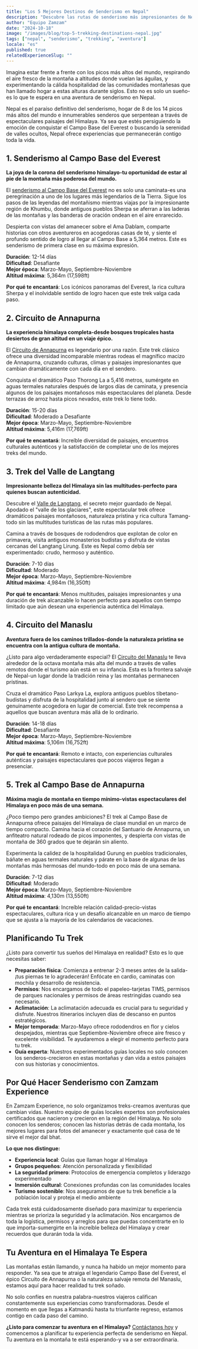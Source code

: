 ```yaml
---
title: "Los 5 Mejores Destinos de Senderismo en Nepal"
description: "Descubre las rutas de senderismo más impresionantes de Nepal, desde el icónico Campo Base del Everest hasta las joyas ocultas del Circuito del Manaslu."
author: "Equipo Zamzam"
date: "2024-10-18"
image: "/images/blog/top-5-trekking-destinations-nepal.jpg"
tags: ["nepal", "senderismo", "trekking", "aventura"]
locale: "es"
published: true
relatedExperienceSlug: ""
---
```


Imagina estar frente a frente con los picos más altos del mundo, respirando el aire fresco de la montaña a altitudes donde vuelan las águilas, y experimentando la cálida hospitalidad de las comunidades montañesas que han llamado hogar a estas alturas durante siglos. Esto no es solo un sueño-es lo que te espera en una aventura de senderismo en Nepal.

Nepal es el paraíso definitivo del senderismo, hogar de 8 de los 14 picos más altos del mundo e innumerables senderos que serpentean a través de espectaculares paisajes del Himalaya. Ya sea que estés persiguiendo la emoción de conquistar el Campo Base del Everest o buscando la serenidad de valles ocultos, Nepal ofrece experiencias que permanecerán contigo toda la vida.

## 1. Senderismo al Campo Base del Everest

**La joya de la corona del senderismo himalayo-tu oportunidad de estar al pie de la montaña más poderosa del mundo.**

El [senderismo al Campo Base del Everest](/nepal/senderismo/campo-base-everest) no es solo una caminata-es una peregrinación a uno de los lugares más legendarios de la Tierra. Sigue los pasos de las leyendas del montañismo mientras viajas por la impresionante región de Khumbu, donde antiguos pueblos Sherpa se aferran a las laderas de las montañas y las banderas de oración ondean en el aire enrarecido.

Despierta con vistas del amanecer sobre el Ama Dablam, comparte historias con otros aventureros en acogedoras casas de té, y siente el profundo sentido de logro al llegar al Campo Base a 5,364 metros. Este es senderismo de primera clase en su máxima expresión.

**Duración**: 12-14 días  
**Dificultad**: Desafiante  
**Mejor época**: Marzo-Mayo, Septiembre-Noviembre  
**Altitud máxima**: 5,364m (17,598ft)

**Por qué te encantará**: Los icónicos panoramas del Everest, la rica cultura Sherpa y el inolvidable sentido de logro hacen que este trek valga cada paso.

## 2. Circuito de Annapurna

**La experiencia himalaya completa-desde bosques tropicales hasta desiertos de gran altitud en un viaje épico.**

El [Circuito de Annapurna](/nepal/senderismo/circuito-annapurna) es legendario por una razón. Este trek clásico ofrece una diversidad incomparable mientras rodeas el magnífico macizo de Annapurna, cruzando culturas, climas y paisajes impresionantes que cambian dramáticamente con cada día en el sendero.

Conquista el dramático Paso Thorong La a 5,416 metros, sumérgete en aguas termales naturales después de largos días de caminata, y presencia algunos de los paisajes montañosos más espectaculares del planeta. Desde terrazas de arroz hasta picos nevados, este trek lo tiene todo.

**Duración**: 15-20 días  
**Dificultad**: Moderado a Desafiante  
**Mejor época**: Marzo-Mayo, Septiembre-Noviembre  
**Altitud máxima**: 5,416m (17,769ft)

**Por qué te encantará**: Increíble diversidad de paisajes, encuentros culturales auténticos y la satisfacción de completar uno de los mejores treks del mundo.

## 3. Trek del Valle de Langtang

**Impresionante belleza del Himalaya sin las multitudes-perfecto para quienes buscan autenticidad.**

Descubre el [Valle de Langtang](/nepal/senderismo/valle-langtang), el secreto mejor guardado de Nepal. Apodado el "valle de los glaciares", este espectacular trek ofrece dramáticos paisajes montañosos, naturaleza prístina y rica cultura Tamang-todo sin las multitudes turísticas de las rutas más populares.

Camina a través de bosques de rododendros que explotan de color en primavera, visita antiguos monasterios budistas y disfruta de vistas cercanas del Langtang Lirung. Este es Nepal como debía ser experimentado: crudo, hermoso y auténtico.

**Duración**: 7-10 días  
**Dificultad**: Moderado  
**Mejor época**: Marzo-Mayo, Septiembre-Noviembre  
**Altitud máxima**: 4,984m (16,350ft)

**Por qué te encantará**: Menos multitudes, paisajes impresionantes y una duración de trek alcanzable lo hacen perfecto para aquellos con tiempo limitado que aún desean una experiencia auténtica del Himalaya.

## 4. Circuito del Manaslu

**Aventura fuera de los caminos trillados-donde la naturaleza prístina se encuentra con la antigua cultura de montaña.**

¿Listo para algo verdaderamente especial? El [Circuito del Manaslu](/nepal/senderismo/circuito-manaslu) te lleva alrededor de la octava montaña más alta del mundo a través de valles remotos donde el turismo aún está en su infancia. Esta es la frontera salvaje de Nepal-un lugar donde la tradición reina y las montañas permanecen prístinas.

Cruza el dramático Paso Larkya La, explora antiguos pueblos tibetano-budistas y disfruta de la hospitalidad junto al sendero que se siente genuinamente acogedora en lugar de comercial. Este trek recompensa a aquellos que buscan aventura más allá de lo ordinario.

**Duración**: 14-18 días  
**Dificultad**: Desafiante  
**Mejor época**: Marzo-Mayo, Septiembre-Noviembre  
**Altitud máxima**: 5,106m (16,752ft)

**Por qué te encantará**: Remoto e intacto, con experiencias culturales auténticas y paisajes espectaculares que pocos viajeros llegan a presenciar.

## 5. Trek al Campo Base de Annapurna

**Máxima magia de montaña en tiempo mínimo-vistas espectaculares del Himalaya en poco más de una semana.**

¿Poco tiempo pero grandes ambiciones? El trek al Campo Base de Annapurna ofrece paisajes del Himalaya de clase mundial en un marco de tiempo compacto. Camina hacia el corazón del Santuario de Annapurna, un anfiteatro natural rodeado de picos imponentes, y despierta con vistas de montaña de 360 grados que te dejarán sin aliento.

Experimenta la calidez de la hospitalidad Gurung en pueblos tradicionales, báñate en aguas termales naturales y párate en la base de algunas de las montañas más hermosas del mundo-todo en poco más de una semana.

**Duración**: 7-12 días  
**Dificultad**: Moderado  
**Mejor época**: Marzo-Mayo, Septiembre-Noviembre  
**Altitud máxima**: 4,130m (13,550ft)

**Por qué te encantará**: Increíble relación calidad-precio-vistas espectaculares, cultura rica y un desafío alcanzable en un marco de tiempo que se ajusta a la mayoría de los calendarios de vacaciones.

## Planificando Tu Trek

¿Listo para convertir tus sueños del Himalaya en realidad? Esto es lo que necesitas saber:

- **Preparación física**: Comienza a entrenar 2-3 meses antes de la salida-¡tus piernas te lo agradecerán! Enfócate en cardio, caminatas con mochila y desarrollo de resistencia.
- **Permisos**: Nos encargamos de todo el papeleo-tarjetas TIMS, permisos de parques nacionales y permisos de áreas restringidas cuando sea necesario.
- **Aclimatación**: La aclimatación adecuada es crucial para tu seguridad y disfrute. Nuestros itinerarios incluyen días de descanso en puntos estratégicos.
- **Mejor temporada**: Marzo-Mayo ofrece rododendros en flor y cielos despejados, mientras que Septiembre-Noviembre ofrece aire fresco y excelente visibilidad. Te ayudaremos a elegir el momento perfecto para tu trek.
- **Guía experta**: Nuestros experimentados guías locales no solo conocen los senderos-crecieron en estas montañas y dan vida a estos paisajes con sus historias y conocimientos.

## Por Qué Hacer Senderismo con Zamzam Experience

En Zamzam Experience, no solo organizamos treks-creamos aventuras que cambian vidas. Nuestro equipo de guías locales expertos son profesionales certificados que nacieron y crecieron en la región del Himalaya. No solo conocen los senderos; conocen las historias detrás de cada montaña, los mejores lugares para fotos del amanecer y exactamente qué casa de té sirve el mejor dal bhat.

**Lo que nos distingue:**
- **Experiencia local**: Guías que llaman hogar al Himalaya
- **Grupos pequeños**: Atención personalizada y flexibilidad
- **La seguridad primero**: Protocolos de emergencia completos y liderazgo experimentado
- **Inmersión cultural**: Conexiones profundas con las comunidades locales
- **Turismo sostenible**: Nos aseguramos de que tu trek beneficie a la población local y proteja el medio ambiente

Cada trek está cuidadosamente diseñado para maximizar tu experiencia mientras se prioriza la seguridad y la aclimatación. Nos encargamos de toda la logística, permisos y arreglos para que puedas concentrarte en lo que importa-sumergirte en la increíble belleza del Himalaya y crear recuerdos que durarán toda la vida.

## Tu Aventura en el Himalaya Te Espera

Las montañas están llamando, y nunca ha habido un mejor momento para responder. Ya sea que te atraiga el legendario Campo Base del Everest, el épico Circuito de Annapurna o la naturaleza salvaje remota del Manaslu, estamos aquí para hacer realidad tu trek soñado.

No solo confíes en nuestra palabra-nuestros viajeros califican constantemente sus experiencias como transformadoras. Desde el momento en que llegas a Katmandú hasta tu triunfante regreso, estamos contigo en cada paso del camino.

**¿Listo para comenzar tu aventura en el Himalaya?** [Contáctanos hoy](/contact) y comencemos a planificar tu experiencia perfecta de senderismo en Nepal. Tu aventura en la montaña te está esperando-y va a ser extraordinaria.
